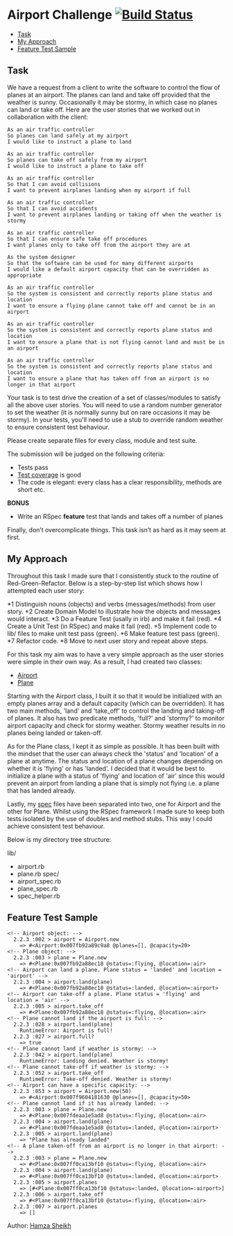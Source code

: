 

Airport Challenge [![Build Status](https://travis-ci.org/hsheikhm/airport_challenge.svg?branch=master)](https://travis-ci.org/hsheikhm/airport_challenge)
=================

* [Task](#task)
* [My Approach](#my-approach)
* [Feature Test Sample](#feature-test-sample)

Task
-----

We have a request from a client to write the software to control the flow of planes at an airport. The planes can land and take off provided that the weather is sunny. Occasionally it may be stormy, in which case no planes can land or take off.  Here are the user stories that we worked out in collaboration with the client:

```
As an air traffic controller
So planes can land safely at my airport
I would like to instruct a plane to land

As an air traffic controller
So planes can take off safely from my airport
I would like to instruct a plane to take off

As an air traffic controller
So that I can avoid collisions
I want to prevent airplanes landing when my airport if full

As an air traffic controller
So that I can avoid accidents
I want to prevent airplanes landing or taking off when the weather is stormy

As an air traffic controller
So that I can ensure safe take off procedures
I want planes only to take off from the airport they are at

As the system designer
So that the software can be used for many different airports
I would like a default airport capacity that can be overridden as appropriate

As an air traffic controller
So the system is consistent and correctly reports plane status and location
I want to ensure a flying plane cannot take off and cannot be in an airport

As an air traffic controller
So the system is consistent and correctly reports plane status and location
I want to ensure a plane that is not flying cannot land and must be in an airport

As an air traffic controller
So the system is consistent and correctly reports plane status and location
I want to ensure a plane that has taken off from an airport is no longer in that airport
```

Your task is to test drive the creation of a set of classes/modules to satisfy all the above user stories. You will need to use a random number generator to set the weather (it is normally sunny but on rare occasions it may be stormy). In your tests, you'll need to use a stub to override random weather to ensure consistent test behaviour.

Please create separate files for every class, module and test suite.

The submission will be judged on the following criteria:

* Tests pass
* [Test coverage](https://github.com/makersacademy/course/blob/master/pills/test_coverage.md) is good
* The code is elegant: every class has a clear responsibility, methods are short etc.

**BONUS**

* Write an RSpec **feature** test that lands and takes off a number of planes

Finally, don’t overcomplicate things. This task isn’t as hard as it may seem at first.


My Approach
------------

Throughout this task I made sure that I consistently stuck to the routine of Red-Green-Refactor.
Below is a step-by-step list which shows how I attempted each user story:

*1 Distinguish nouns (objects) and verbs (messages/methods) from user story.
*2 Create Domain Model to illustrate how the objects and messages would interact.
*3 Do a Feature Test (usally in irb) and make it fail (red).
*4 Create a Unit Test (in RSpec) and make it fail (red).
*5 Implement code to lib/ files to make unit test pass (green).
*6 Make feature test pass (green).
*7 Refactor code.
*8 Move to next user story and repeat above steps.

For this task my aim was to have a very simple approach as the user stories were simple in their own way.
As a result, I had created two classes:

* [Airport](https://github.com/hsheikhm/airport_challenge/blob/master/lib/airport.rb)
* [Plane](https://github.com/hsheikhm/airport_challenge/blob/master/lib/plane.rb)

Starting with the Airport class, I built it so that it would be initialized with an empty planes array and a
default capacity (which can be overridden). It has two main methods, 'land' and 'take_off' to control the landing and taking-off of planes. It also has two predicate methods, 'full?' and 'stormy?' to monitor airport capacity and check
for stormy weather. Stormy weather results in no planes being landed or taken-off.

As for the Plane class, I kept it as simple as possible. It has been built with the mindset that the user
can always check the 'status' and 'location' of a plane at anytime. The status and location of a plane
changes depending on whether it is 'flying' or has 'landed'. I decided that it would be best to initialize a plane
with a status of 'flying' and location of 'air' since this would prevent an airport from landing a plane that
is simply not flying i.e. a plane that has landed already.

Lastly, my [spec](https://github.com/hsheikhm/airport_challenge/tree/master/spec) files have been separated into two,
one for Airport and the other for Plane. Whilst using the RSpec framework I made sure to keep both tests isolated
by the use of doubles and method stubs. This way I could achieve consistent test behaviour.

Below is my directory tree structure:

lib/
  - airport.rb
  - plane.rb
spec/
  - airport_spec.rb
  - plane_spec.rb
  - spec_helper.rb


Feature Test Sample
--------------------
```
<!-- Airport object: -->
  2.2.3 :002 > airport = Airport.new
    => #<Airport:0x007fb92a89c9a8 @planes=[], @capacity=20>
<!-- Plane object: -->
  2.2.3 :003 > plane = Plane.new
    => #<Plane:0x007fb92a88ec18 @status=:flying, @location=:air>
<!-- Airport can land a plane. Plane status = 'landed' and location = 'airport' -->
  2.2.3 :004 > airport.land(plane)
    => #<Plane:0x007fb92a88ec18 @status=:landed, @location=:airport>
<!-- Airport can take-off a plane. Plane status = 'flying' and location = 'air' -->
  2.2.3 :005 > airport.take_off
    => #<Plane:0x007fb92a88ec18 @status=:flying, @location=:air>
<!-- Plane cannot land if the airport is full: -->
  2.2.3 :028 > airport.land(plane)
    RuntimeError: Airport is full!
  2.2.3 :027 > airport.full?
    => true
<!-- Plane cannot land if weather is stormy: -->
  2.2.3 :042 > airport.land(plane)
    RuntimeError: Landing denied. Weather is stormy!
<!-- Plane cannot take-off if weather is stormy: -->
  2.2.3 :052 > airport.take_off
    RuntimeError: Take-off denied. Weather is stormy!
<!-- Airport can have a specific capacity: -->
  2.2.3 :053 > airport = Airport.new(50)
    => #<Airport:0x007f9604181630 @planes=[], @capacity=50>
<!-- Plane cannot land if it has already landed: -->
  2.2.3 :003 > plane = Plane.new
    => #<Plane:0x007fdeaa1e5ad8 @status=:flying, @location=:air>
  2.2.3 :004 > airport.land(plane)
    => #<Plane:0x007fdeaa1e5ad8 @status=:landed, @location=:airport>
  2.2.3 :005 > airport.land(plane)
    => "Plane has already landed"
<!-- A plane taken-off from an airport is no longer in that airport: -->
  2.2.3 :003 > plane = Plane.new
    => #<Plane:0x007ff0ca13bf10 @status=:flying, @location=:air>
  2.2.3 :004 > airport.land(plane)
    => #<Plane:0x007ff0ca13bf10 @status=:landed, @location=:airport>
  2.2.3 :005 > airport.planes
    => [#<Plane:0x007ff0ca13bf10 @status=:landed, @location=:airport>]
  2.2.3 :006 > airport.take_off
    => #<Plane:0x007ff0ca13bf10 @status=:flying, @location=:air>
  2.2.3 :007 > airport.planes
    => []
```

Author: [Hamza Sheikh](https://github.com/hsheikhm)
